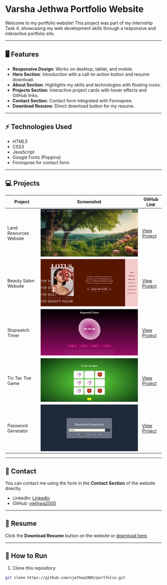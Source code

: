 # Varsha Jethwa Portfolio Website

Welcome to my portfolio website! This project was part of my internship Task 4, showcasing my web development skills through a responsive and interactive portfolio site.

---

## 🖥️ Features

- **Responsive Design**: Works on desktop, tablet, and mobile.
- **Hero Section**: Introduction with a call-to-action button and resume download.
- **About Section**: Highlights my skills and technologies with floating icons.
- **Projects Section**: Interactive project cards with hover effects and GitHub links.
- **Contact Section**: Contact form integrated with Formspree.
- **Download Resume**: Direct download button for my resume.

---

## ⚡ Technologies Used

- HTML5  
- CSS3  
- JavaScript  
- Google Fonts (Poppins)  
- Formspree for contact form  

---
## 💻 Projects

| Project | Screenshot | GitHub Link |
|---------|------------|-------------|
| Land Resources Website | ![project1](./project1.png) | [View Project](https://github.com/vjethwa2005/land_resources_website.git) |
| Beauty Salon Website | ![project2](./project2.png) | [View Project](https://github.com/vjethwa2005/BeautySalonAppointmentManagement.git) |
| Stopwatch Timer | ![project3](./project3.png) | [View Project](https://github.com/vjethwa2005/PRODIGY_WD_02.git) |
| Tic Tac Toe Game | ![project4](./project4.png) | [View Project](https://github.com/vjethwa2005/PRODIGY_WD_03.git) |
| Password Generator | ![project5](./project5.png) | [View Project](https://github.com/vjethwa2005/react/tree/main/05passwordGenerator) |

---

## 📧 Contact

You can contact me using the form in the **Contact Section** of the website directly.
- LinkedIn: [LinkedIn](https://www.linkedin.com/in/varsha-jethwa-1bab0028b/)  
- GitHub: [vjethwa2005](https://github.com/vjethwa2005)

---

## 📄 Resume

Click the **Download Resume** button on the website or [download here](./Varsha_Jethwa.pdf).

---

## 🚀 How to Run

1. Clone this repository:
```bash
git clone https://github.com/vjethwa2005/portfolio.git


